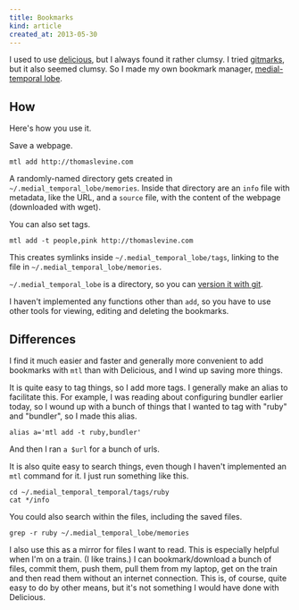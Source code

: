 ```yaml
---
title: Bookmarks
kind: article
created_at: 2013-05-30
---
```

I used to use [delicious](https://delicious.com/tlevine),
but I always found it rather clumsy. I tried
[gitmarks](https://github.com/tlevine/medial_temporal_lobe),
but it also seemed clumsy. So I made my own bookmark manager,
[medial-temporal lobe](https://github.com/tlevine/medial_temporal_lobe).

## How
Here's how you use it.

Save a webpage.

    mtl add http://thomaslevine.com

A randomly-named directory gets created in
`~/.medial_temporal_lobe/memories`. Inside that directory are
an `info` file with metadata, like the URL, and a `source` file,
with the content of the webpage (downloaded with wget).

You can also set tags.

    mtl add -t people,pink http://thomaslevine.com

This creates symlinks inside `~/.medial_temporal_lobe/tags`,
linking to the file in `~/.medial_temporal_lobe/memories`.

`~/.medial_temporal_lobe` is a directory, so you can
[version it with git](https://github.com/tlevine/.medial_temporal_lobe).

I haven't implemented any functions other than `add`, so you have to use
other tools for viewing, editing and deleting the bookmarks.

## Differences
I find it much easier and faster and generally more convenient to
add bookmarks with `mtl` than with Delicious, and I wind up saving
more things.

It is quite easy to tag things, so I add more tags. I generally make an
alias to facilitate this. For example, I was reading about configuring
bundler earlier today, so I wound up with a bunch of things that I wanted
to tag with "ruby" and "bundler", so I made this alias.

    alias a='mtl add -t ruby,bundler'

And then I ran `a $url` for a bunch of urls.

It is also quite easy to search things, even though I haven't implemented
an `mtl` command for it. I just run something like this.

    cd ~/.medial_temporal_temporal/tags/ruby
    cat */info

You could also search within the files, including the saved files.

    grep -r ruby ~/.medial_temporal_lobe/memories

I also use this as a mirror for files I want to read. This is especially
helpful when I'm on a train. (I like trains.) I can bookmark/download a
bunch of files, commit them, push them, pull them from my laptop, get on
the train and then read them without an internet connection. This is, of
course, quite easy to do by other means, but it's not something I would
have done with Delicious.
